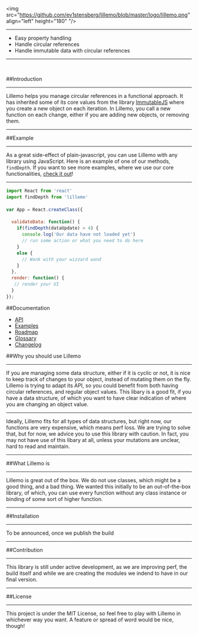 <img src="https://github.com/ev1stensberg/lillemo/blob/master/logo/lillemo.png" align="left" height="180" "/>



***

* Easy property handling
* Handle circular references
* Handle immutable data with circular references

***

<br/>

##Introduction
***
Lillemo helps you manage circular references in a functional approach. It has inherited some of its core values from the library [ImmutableJS](https://github.com/facebook/immutable-js/) where you create a new object on each iteration. In Lillemo, you call a new function on each change, either if you are adding new objects, or removing them.
***
##Example 
***
As a great side-effect of plain-javascript, you can use Lillemo with any library using JavaScript. Here is an example of one of our methods, `findDepth`. If you want to see more examples, where we use our core functionalities, [check it out]()!
***
```js
import React from 'react'
import findDepth from 'lillemo'

var App = React.createClass({

  validateData: function() {
    if(findDepth(dataUpdate) > 4) { 
      console.log('Our data have not loaded yet')
      // run some action or what you need to do here
    }
    else { 
      // Wank with your wizzard wand
    }
  },
  render: function() {
   // render your UI
  }
});
```
##Documentation
 * [API]()
 * [Examples]()
 * [Roadmap]()
 * [Glossary]()
 * [Changelog]()

##Why you should use Lillemo
***
If you are managing some data structure, either if it is cyclic or not, it is nice to keep track of changes to your object, instead of mutating them on the fly. Lillemo is trying to adapt its API, so you could benefit from both having circular references, and regular object values. This libary is a good fit, if you have a data structure, of which you want to have clear indication of where you are changing an object value. 

***

Ideally, Lillemo fits for all types of data structures, but right now, our functions are very expensive, which means perf loss. We are trying to solve that, but for now, we advice you to use this library with caution. In fact, you may not have use of this libary at all, unless your mutations are unclear, hard to read and maintain.
***
##What Lillemo is
***
Lillemo is great out of the box. We do not use classes, which might be a good thing, and a bad thing. We wanted this initially to be an out-of-the-box library, of which, you can use every function without any class instance or binding of some sort of higher function.
***
##Installation 
***
To be announced, once we publish the build
***
##Contribution
***
This library is still under active development, as we are improving perf, the build itself and while we are creating the modules we indend to have in our final version.
***
##License
***
This project is under the MIT License, so feel free to play with Lillemo in whichever way you want. A feature or spread of word would be nice, though! 


